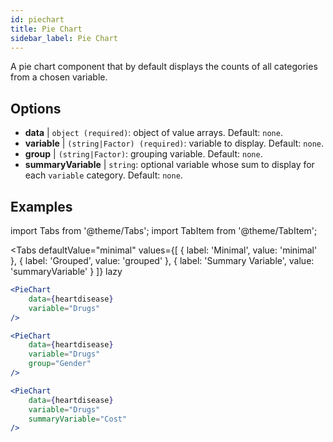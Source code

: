 ```yaml
---
id: piechart
title: Pie Chart
sidebar_label: Pie Chart
---
```


A pie chart component that by default displays the counts of all categories from a chosen variable.

## Options

* __data__ | `object (required)`: object of value arrays. Default: `none`.
* __variable__ | `(string|Factor) (required)`: variable to display. Default: `none`.
* __group__ | `(string|Factor)`: grouping variable. Default: `none`.
* __summaryVariable__ | `string`: optional variable whose sum to display for each `variable` category. Default: `none`.


## Examples

import Tabs from '@theme/Tabs';
import TabItem from '@theme/TabItem';

<Tabs
    defaultValue="minimal"
    values={[
        { label: 'Minimal', value: 'minimal' },
        { label: 'Grouped', value: 'grouped' },
        { label: 'Summary Variable', value: 'summaryVariable' }
    ]}
    lazy
>

<TabItem value="minimal">

```jsx live
<PieChart 
    data={heartdisease} 
    variable="Drugs"
/>
```

</TabItem>

<TabItem value="grouped">

```jsx live
<PieChart 
    data={heartdisease} 
    variable="Drugs"
    group="Gender"
/>
```

</TabItem>

<TabItem value="summaryVariable">

```jsx live
<PieChart 
    data={heartdisease} 
    variable="Drugs"
    summaryVariable="Cost"
/>
```

</TabItem>

</Tabs>

